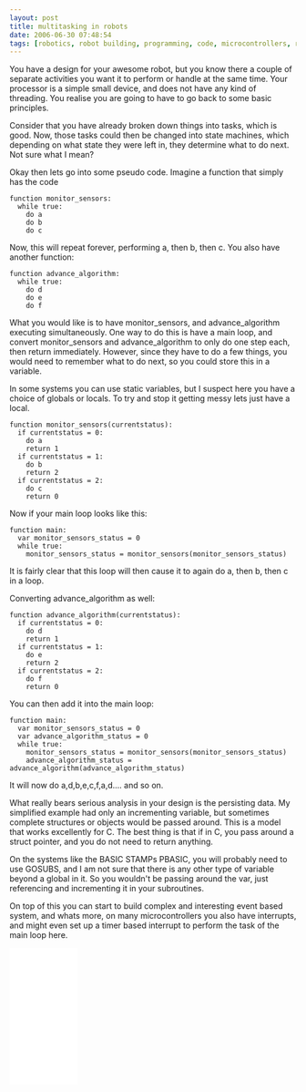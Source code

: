 ```yaml
---
layout: post
title: multitasking in robots
date: 2006-06-30 07:48:54
tags: [robotics, robot building, programming, code, microcontrollers, robotics at home]
---
```

You have a design for your awesome robot, but you know there a couple of separate activities you want it to perform or handle at the same time.
Your processor is a simple small device, and does not have any kind of threading.
You realise you are going to have to go back to some basic principles.

Consider that you have already broken down things into tasks, which is good.
Now, those tasks could then be changed into state machines, which depending on what state they were left in, they determine what to do next.
Not sure what I mean?

Okay then lets go into some pseudo code.
Imagine a function that simply has the code

```pseudo-code
function monitor_sensors:
  while true:
    do a
    do b
    do c
```

Now, this will repeat forever, performing a, then b, then c.
You also have another function:

```pseudo-code
function advance_algorithm:
  while true:
    do d
    do e
    do f
```

What you would like is to have monitor_sensors, and advance_algorithm executing simultaneously.
One way to do this is have a main loop, and convert monitor_sensors and advance_algorithm to only do one step each, then return immediately.
However, since they have to do a few things, you would need to remember what to do next, so you could store this in a variable.

In some systems you can use static variables, but I suspect here you have a choice of globals or locals.
To try and stop it getting messy lets just have a local.

```pseudo-code
function monitor_sensors(currentstatus):
  if currentstatus = 0:
    do a
    return 1
  if currentstatus = 1:
    do b
    return 2
  if currentstatus = 2:
    do c
    return 0
```

Now if your main loop looks like this:

```pseudo-code
function main:
  var monitor_sensors_status = 0
  while true:
    monitor_sensors_status = monitor_sensors(monitor_sensors_status)
```

It is fairly clear that this loop will then cause it to again do a, then b, then c in a loop.

Converting advance_algorithm as well:

```pseudo-code
function advance_algorithm(currentstatus):
  if currentstatus = 0:
    do d
    return 1
  if currentstatus = 1:
    do e
    return 2
  if currentstatus = 2:
    do f
    return 0
```

You can then add it into the main loop:

```pseudo-code
function main:
  var monitor_sensors_status = 0
  var advance_algorithm_status = 0
  while true:
    monitor_sensors_status = monitor_sensors(monitor_sensors_status)
    advance_algorithm_status = advance_algorithm(advance_algorithm_status)
```

It will now do a,d,b,e,c,f,a,d.... and so on.

What really bears serious analysis in your design is the persisting data.
My simplified example had only an incrementing variable, but sometimes complete structures or objects would be passed around.
This is a model that works excellently for C.
The best thing is that if in C, you pass around a struct pointer, and you do not need to return anything.

On the systems like the BASIC STAMPs PBASIC, you will probably need to use GOSUBS, and I am not sure that there is any other type of variable beyond a global in it.
So you wouldn't be passing around the var, just referencing and incrementing it in your subroutines.

On top of this you can start to build complex and interesting event based system, and whats more, on many microcontrollers you also have interrupts, and might even set up a timer based interrupt to perform the task of the main loop here.

<iframe style="width:120px;height:240px;" marginwidth="0" marginheight="0" scrolling="no" frameborder="0" src="//ws-eu.amazon-adsystem.com/widgets/q?ServiceVersion=20070822&OneJS=1&Operation=GetAdHtml&MarketPlace=GB&source=ss&ref=as_ss_li_til&ad_type=product_link&tracking_id=orionrobots-21&language=en_GB&marketplace=amazon&region=GB&placement=B082WD5YV9&asins=B082WD5YV9&linkId=e40e6e6802507d8646f3131923f1dea1&show_border=true&link_opens_in_new_window=true"></iframe><!-- lego mindstorms review 2021 -->
